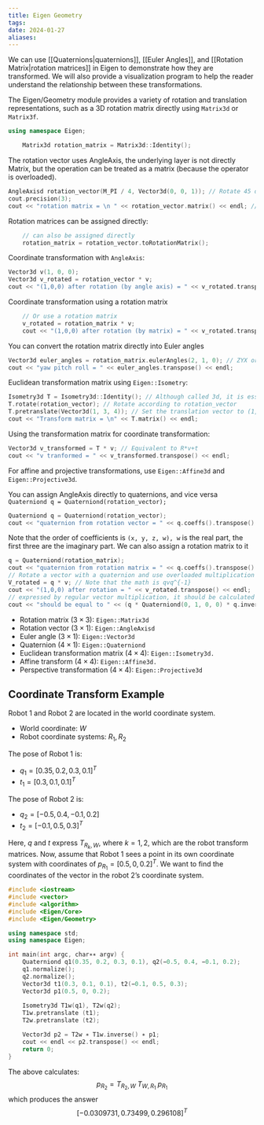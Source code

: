 ```yaml
---
title: Eigen Geometry
tags: 
date: 2024-01-27
aliases:
---
```

We can use [[Quaternions|quaternions]], [[Euler Angles]], and [[Rotation Matrix|rotation matrices]] in Eigen to demonstrate how they are transformed. We will also provide a visualization program to help the reader understand the relationship between these transformations.

The Eigen/Geometry module provides a variety of rotation and translation representations, such as a 3D rotation matrix directly using `Matrix3d` or `Matrix3f`.
```cpp
using namespace Eigen;

	Matrix3d rotation_matrix = Matrix3d::Identity();
```

The rotation vector uses AngleAxis, the underlying layer is not directly Matrix, but the operation can be treated as a matrix (because the operator is overloaded).

```cpp	
AngleAxisd rotation_vector(M_PI / 4, Vector3d(0, 0, 1)); // Rotate 45 degrees along the Z axis
cout.precision(3);
cout << "rotation matrix = \n " << rotation_vector.matrix() << endl; // convert to matrix with matrix()
```

Rotation matrices can be assigned directly:
```cpp
	// can also be assigned directly
	rotation_matrix = rotation_vector.toRotationMatrix();
```

Coordinate transformation with `AngleAxis`:
```cpp
Vector3d v(1, 0, 0);
Vector3d v_rotated = rotation_vector * v;
cout << "(1,0,0) after rotation (by angle axis) = " << v_rotated.transpose() << endl;
```

Coordinate transformation using  a rotation matrix
```cpp
	// Or use a rotation matrix
	v_rotated = rotation_matrix * v;
	cout << "(1,0,0) after rotation (by matrix) = " << v_rotated.transpose() << endl;
```

You can convert the rotation matrix directly into Euler angles
```cpp
Vector3d euler_angles = rotation_matrix.eulerAngles(2, 1, 0); // ZYX order, ie roll pitch yaw order
cout << "yaw pitch roll = " << euler_angles.transpose() << endl;
```

Euclidean transformation matrix using `Eigen::Isometry`:
```cpp
Isometry3d T = Isometry3d::Identity(); // Although called 3d, it is essentially a 4*4 matrix
T.rotate(rotation_vector); // Rotate according to rotation_vector
T.pretranslate(Vector3d(1, 3, 4)); // Set the translation vector to (1,3,4)
cout << "Transform matrix = \n" << T.matrix() << endl;
```

Using the transformation matrix for coordinate transformation:
```cpp
Vector3d v_transformed = T * v; // Equivalent to R*v+t
cout << "v tranformed = " << v_transformed.transpose() << endl;
```

For affine and projective transformations, use `Eigen::Affine3d` and `Eigen::Projective3d`.

You can assign AngleAxis directly to quaternions, and vice versa `Quaterniond q = Quaterniond(rotation_vector);`
```cpp
Quaterniond q = Quaterniond(rotation_vector);
cout << "quaternion from rotation vector = " << q.coeffs().transpose() << endl; 
```

Note that the order of coefficients is `(x, y, z, w), w` is the real part, the first three are the imaginary part. We can also assign a rotation matrix to it
```cpp
q = Quaterniond(rotation_matrix);
cout << "quaternion from rotation matrix = " << q.coeffs().transpose() << endl;
// Rotate a vector with a quaternion and use overloaded multiplication
V_rotated = q * v; // Note that the math is qvq^{-1}
cout << "(1,0,0) after rotation = " << v_rotated.transpose() << endl;
// expressed by regular vector multiplication, it should be calculated as follows
cout << "should be equal to " << (q * Quaterniond(0, 1, 0, 0) * q.inverse()).coeffs().transpose() << endl;
```

- Rotation matrix $(3 \times 3)$:  `Eigen::Matrix3d`
- Rotation vector $(3\times 1)$: `Eigen::AngleAxisd`
- Euler angle $(3\times 1)$: `Eigen::Vector3d`
- Quaternion $(4\times 1)$: `Eigen::Quaterniond`
- Euclidean transformation matrix $(4 \times 4)$: `Eigen::Isometry3d.`
- Affine transform $( 4 \times 4 )$: `Eigen::Affine3d.`
- Perspective transformation $(4\times 4)$: `Eigen::Projective3d`

## Coordinate Transform Example
Robot 1 and Robot 2 are located in the world coordinate system.
- World coordinate: $W$
- Robot coordinate systems: $R_{1}, R_{2}$

The pose of Robot 1 is:
- $q_{1}=[0.35, 0.2, 0.3,0.1]^{T}$
- $t_{1}=[0.3,0.1,0.1]^{T}$

The pose of Robot 2 is:
- $q_{2}=[-0.5,0.4,-0.1,0.2]$
- $t_{2}=[-0.1,0.5,0.3]^{T}$

Here, $q$ and $t$ express $T_{R_{k}, W}$, where $k = 1,2$, which are the robot transform matrices. Now, assume that Robot 1 sees a point in its own coordinate system with coordinates of $p_{R_{1}}=[0.5,0,0.2]^{T}$. We want to find the coordinates of the vector in the robot 2’s coordinate system.

```cpp
#include <iostream>
#include <vector>
#include <algorithm>
#include <Eigen/Core>
#include <Eigen/Geometry>

using namespace std;
using namespace Eigen;

int main(int argc, char∗∗ argv) {
	Quaterniond q1(0.35, 0.2, 0.3, 0.1), q2(−0.5, 0.4, −0.1, 0.2);
	q1.normalize();
	q2.normalize();
	Vector3d t1(0.3, 0.1, 0.1), t2(−0.1, 0.5, 0.3);
	Vector3d p1(0.5, 0, 0.2);
	
	Isometry3d T1w(q1), T2w(q2);
	T1w.pretranslate (t1);
	T2w.pretranslate (t2);

	Vector3d p2 = T2w ∗ T1w.inverse() ∗ p1;
	cout << endl << p2.transpose() << endl;
	return 0;
}
```

The above calculates:
$$
p_{R_{2}}=T_{R_{2},W} \; T_{W, R_{1}} \; p_{R_{1}}
$$
which produces the answer
$$
[−0.0309731, 0.73499, 0.296108]^{T}
$$
